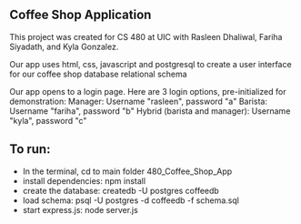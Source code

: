 ## Coffee Shop Application

This project was created for CS 480 at UIC with Rasleen Dhaliwal, Fariha Siyadath, and Kyla Gonzalez.

Our app uses html, css, javascript and postgresql to create a user interface for our coffee shop database relational schema

Our app opens to a login page. Here are 3 login options, pre-initialized for demonstration: Manager: Username "rasleen", password "a"
Barista: Username "fariha", password "b"
Hybrid (barista and manager): Username "kyla", password "c"


## To run:
- In the terminal, cd to main folder 480_Coffee_Shop_App
- install dependencies: npm install
- create the database: createdb -U postgres coffeedb
- load schema: psql -U postgres -d coffeedb -f schema.sql
- start express.js: node server.js
